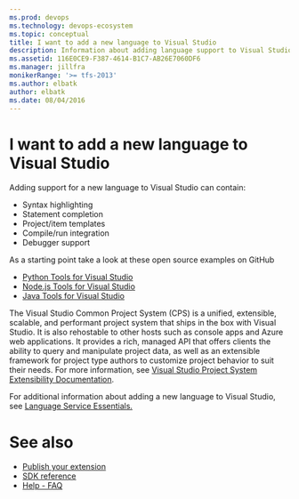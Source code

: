 ```yaml
---
ms.prod: devops
ms.technology: devops-ecosystem
ms.topic: conceptual
title: I want to add a new language to Visual Studio
description: Information about adding language support to Visual Studio, with links to Java and Python repositories.
ms.assetid: 116E0CE9-F387-4614-B1C7-AB26E7060DF6
ms.manager: jillfra
monikerRange: '>= tfs-2013'
ms.author: elbatk
author: elbatk
ms.date: 08/04/2016
---
```


# I want to add a new language to Visual Studio
Adding support for a new language to Visual Studio can contain:
* Syntax highlighting
* Statement completion
* Project/item templates
* Compile/run integration
* Debugger support

As a starting point take a look at these open source examples on GitHub
* [Python Tools for Visual Studio](https://github.com/Microsoft/PTVS)
* [Node.js Tools for Visual Studio](https://github.com/Microsoft/nodejstools)
* [Java Tools for Visual Studio](https://github.com/tunnelvisionlabs/JavaForVS)


The Visual Studio Common Project System (CPS) is a unified, extensible, scalable, and performant project system that ships in the box with Visual Studio. It is also rehostable to other hosts such as console apps and Azure web applications. It provides a rich, managed API that offers clients the ability to query and manipulate project data, as well as an extensible framework for project type authors to customize project behavior to suit their needs. For more information, see [Visual Studio Project System Extensibility Documentation](https://github.com/Microsoft/VSProjectSystem).

For additional information about adding a new language to Visual Studio, see [Language Service Essentials.](/visualstudio/extensibility/internals/legacy-language-service-essentials)

# See also

* [Publish your extension](../publish_extensions/publish.md)
* [SDK reference](../sdk.md)
* [Help - FAQ](../help/help.md)
